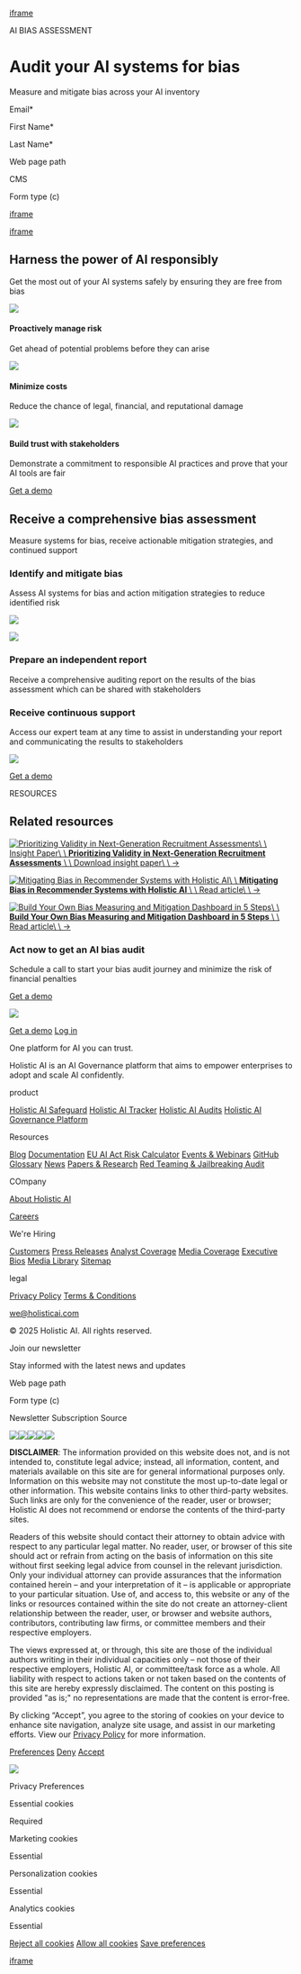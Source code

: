 [iframe](https://td.doubleclick.net/td/rul/10965905834?random=1743926950521&cv=11&fst=1743926950521&fmt=3&bg=ffffff&guid=ON&async=1&gtm=45be5421h1v9118773663za200&gcd=13l3l3l3l1l1&dma=0&tag_exp=102509682~102788824~102803279~102813109~102887800~102926062~102975949~103016951~103021830~103027016&u_w=1280&u_h=1024&url=https%3A%2F%2Fwww.holisticai.com%2Fuse-case%2Fai-bias-assessment&hn=www.googleadservices.com&frm=0&tiba=AI%20Bias%20Assessment%20-%20Audit%20your%20AI%20systems%20%7C%20Holistic%20AI%20Solutions&npa=0&pscdl=noapi&auid=1512415085.1743926951&uaa=x86&uab=64&uafvl=Google%2520Chrome%3B135.0.7049.52%7CNot-A.Brand%3B8.0.0.0%7CChromium%3B135.0.7049.52&uamb=0&uam=&uap=Linux%20x86_64&uapv=6.6.72&uaw=0&fledge=1&data=event%3Dgtag.config)

AI BIAS ASSESSMENT

# Audit your AI systems for bias

Measure and mitigate bias across your AI inventory

Email\*

First Name\*

Last Name\*

Web page path

CMS

Form type (c)

[iframe](https://www.google.com/recaptcha/enterprise/anchor?ar=1&k=6Ld_ad8ZAAAAAAqr0ePo1dUfAi0m4KPkCMQYwPPm&co=aHR0cHM6Ly93d3cuaG9saXN0aWNhaS5jb206NDQz&hl=en&v=hbAq-YhJxOnlU-7cpgBoAJHb&size=invisible&badge=inline&cb=omtru96g85n)

[iframe](https://td.doubleclick.net/td/ga/rul?tid=G-NEGK69T6SD&gacid=475258543.1743926951&gtm=45je5421v894632327za200zb9118773663&dma=0&gcd=13l3l3l3l1l1&npa=0&pscdl=noapi&aip=1&fledge=1&frm=0&tag_exp=102788824~102803279~102813109~102887800~102926062~102975949~103016951~103021830~103027016&z=660090839)

## Harness the power of AI responsibly

Get the most out of your AI systems safely by ensuring they are free from bias

![](https://cdn.prod.website-files.com/6305e5d42c283515c3e71b8c/656e13a5a0d2fb3718553c2b_ai-risk-management-icon.svg)

#### Proactively manage risk

Get ahead of potential problems before they can arise

![](https://cdn.prod.website-files.com/6305e5d42c283515c3e71b8c/6564d205f325ce88ee1ec03a_efficiency-icon.svg)

#### Minimize costs

Reduce the chance of legal, financial, and reputational damage

![](https://cdn.prod.website-files.com/6305e5d42c283515c3e71b8c/6563ecc13ec907e41b6be4fd_trust-icon.svg)

#### Build trust with stakeholders

Demonstrate a commitment to responsible AI practices and prove that your AI tools are fair

[Get a demo](https://www.holisticai.com/use-case/ai-bias-assessment#get-a-demo)

## Receive a comprehensive bias assessment

Measure systems for bias, receive actionable mitigation strategies, and continued support

### Identify and mitigate bias

Assess AI systems for bias and action mitigation strategies to reduce identified risk

![](https://cdn.prod.website-files.com/6305e5d42c283515c3e71b8c/6576087ff22229e90070222c_Holistic-AI-Audit-Your-Systems.svg)

![](https://cdn.prod.website-files.com/6305e5d42c283515c3e71b8c/6576088c8e1b2ce7440b96d0_Holistic-AI-Summary-of-Results.svg)

### Prepare an independent report

Receive a comprehensive auditing report on the results of the bias assessment which can be shared with stakeholders

### Receive continuous support

Access our expert team at any time to assist in understanding your report and communicating the results to stakeholders

![](https://cdn.prod.website-files.com/6305e5d42c283515c3e71b8c/6576089d761f169cdb79c771_Holistic-AI-Ongoing-Support.svg)

[Get a demo](https://www.holisticai.com/use-case/ai-bias-assessment#get-a-demo)

RESOURCES

## Related resources

[![Prioritizing Validity in Next-Generation Recruitment Assessments](https://cdn.prod.website-files.com/6305e5d52c28356b4fe71bac/643827b70957693b3c573da4_Holistic-AI-Insight-Paper-Assessment-Validity.jpg)\\
\\
Insight Paper\\
\\
**Prioritizing Validity in Next-Generation Recruitment Assessments** \\
\\
Download insight paper\\
\\
→](https://www.holisticai.com/papers/validating-ai-driven-assessment)

[![Mitigating Bias in Recommender Systems with Holistic AI](https://cdn.prod.website-files.com/6305e5d52c28356b4fe71bac/64c3c306d876088c49f66b04_Holistic-AI-Recommender-Systems-Bias-Mitigation.jpg)\\
\\
**Mitigating Bias in Recommender Systems with Holistic AI** \\
\\
Read article\\
\\
→](https://www.holisticai.com/blog/mitigating-bias-in-recommender-systems-with-holistic-ai)

[![Build Your Own Bias Measuring and Mitigation Dashboard in 5 Steps](https://cdn.prod.website-files.com/6305e5d52c28356b4fe71bac/6491d5e2b012a399a5e86e5c_Holistic-AI-Build-Your-Own-Bias-Measure-and-Mitigation-Dashboard.jpg)\\
\\
**Build Your Own Bias Measuring and Mitigation Dashboard in 5 Steps** \\
\\
Read article\\
\\
→](https://www.holisticai.com/blog/build-your-own-bias-measuring-and-mitigation-dashboard-in-5-steps)

### Act now to get an AI bias audit

Schedule a call to start your bias audit journey and minimize the risk of financial penalties

[Get a demo](https://www.holisticai.com/use-case/ai-bias-assessment#get-a-demo)

[![](https://cdn.prod.website-files.com/6305e5d42c283515c3e71b8c/634d994d2249c57a697ed881_Holistic-AI-Logo-Horizontal-Light.svg)](https://www.holisticai.com/)

[Get a demo](https://www.holisticai.com/demo) [Log in](https://www.holisticai.com/ai-governance-platform)

One platform for AI you can trust.

Holistic AI is an AI Governance platform that aims to empower enterprises to adopt and scale AI confidently.

product

[Holistic AI Safeguard](https://www.holisticai.com/ai-safeguard) [Holistic AI Tracker](https://www.holisticai.com/ai-tracker) [Holistic AI Audits](https://www.holisticai.com/ai-audit) [Holistic AI Governance Platform](https://www.holisticai.com/ai-governance-platform)

Resources

[Blog](https://www.holisticai.com/blog) [Documentation](https://holisticai.readthedocs.io/en/latest/) [EU AI Act Risk Calculator](https://www.holisticai.com/eu-ai-act-risk-calculator) [Events & Webinars](https://www.holisticai.com/events) [GitHub](https://github.com/holistic-ai/holisticai) [Glossary](https://www.holisticai.com/glossary) [News](https://www.holisticai.com/news) [Papers & Research](https://www.holisticai.com/papers) [Red Teaming & Jailbreaking Audit](https://www.holisticai.com/red-teaming)

COmpany

[About Holistic AI](https://www.holisticai.com/about)

[Careers](https://www.holisticai.com/careers)

We're Hiring

[Customers](https://www.holisticai.com/case-study) [Press Releases](https://www.holisticai.com/press-release) [Analyst Coverage](https://www.holisticai.com/analyst-coverage) [Media Coverage](https://www.holisticai.com/media-coverage) [Executive Bios](https://www.holisticai.com/executive-bios) [Media Library](https://www.holisticai.com/media-library) [Sitemap](https://www.holisticai.com/sitemap.xml)

legal

[Privacy Policy](https://www.holisticai.com/privacy-policy) [Terms & Conditions](https://www.holisticai.com/terms-conditions)

[we@holisticai.com](mailto:we@holisticai.com?subject=Hello%20Holistic%20AI!)

© 2025 Holistic AI. All rights reserved.

Join our newsletter

Stay informed with the latest news and updates

Web page path

Form type (c)

Newsletter Subscription Source

[![](https://cdn.prod.website-files.com/6305e5d42c283515c3e71b8c/64f209ceaff4ad96e13aaab5_LinkedIn-Icon.svg)](https://www.linkedin.com/company/holisticai)[![](https://cdn.prod.website-files.com/6305e5d42c283515c3e71b8c/64f209c12b65d3c3fb29a9af_X-Icon.svg)](https://twitter.com/holistic_ai)[![](https://cdn.prod.website-files.com/6305e5d42c283515c3e71b8c/64f209b38dd608df0e089650_YouTube-Icon.svg)](https://www.youtube.com/@holisticai)[![](https://cdn.prod.website-files.com/6305e5d42c283515c3e71b8c/6460b2bcac4c2f8714d2adfa_Frame.svg)](https://www.holisticai.com/use-case/ai-bias-assessment#)[![](https://cdn.prod.website-files.com/6305e5d42c283515c3e71b8c/6460b2bcac4c2f8714d2adfc_Frame-1.svg)](https://www.holisticai.com/use-case/ai-bias-assessment#)

**DISCLAIMER**: The information provided on this website does not, and is not intended to, constitute legal advice; instead, all information, content, and materials available on this site are for general informational purposes only. Information on this website may not constitute the most up-to-date legal or other information. This website contains links to other third-party websites. Such links are only for the convenience of the reader, user or browser; Holistic AI does not recommend or endorse the contents of the third-party sites.

Readers of this website should contact their attorney to obtain advice with respect to any particular legal matter. No reader, user, or browser of this site should act or refrain from acting on the basis of information on this site without first seeking legal advice from counsel in the relevant jurisdiction. Only your individual attorney can provide assurances that the information contained herein – and your interpretation of it – is applicable or appropriate to your particular situation. Use of, and access to, this website or any of the links or resources contained within the site do not create an attorney-client relationship between the reader, user, or browser and website authors, contributors, contributing law firms, or committee members and their respective employers.

The views expressed at, or through, this site are those of the individual authors writing in their individual capacities only – not those of their respective employers, Holistic AI, or committee/task force as a whole. All liability with respect to actions taken or not taken based on the contents of this site are hereby expressly disclaimed. The content on this posting is provided "as is;" no representations are made that the content is error-free.

By clicking “Accept”, you agree to the storing of cookies on your device to enhance site navigation, analyze site usage, and assist in our marketing efforts. View our [Privacy Policy](https://www.holisticai.com/privacy-policy) for more information.

[Preferences](https://www.holisticai.com/use-case/ai-bias-assessment#) [Deny](https://www.holisticai.com/use-case/ai-bias-assessment#) [Accept](https://www.holisticai.com/use-case/ai-bias-assessment#)

![](https://cdn.prod.website-files.com/6305e5d42c283515c3e71b8c/640875a354b6ca82b3fb3b6a_white-close-icon-top-notification-bar-webflow-cloneable-template-brix-templates.svg)

Privacy Preferences

Essential cookies

Required

Marketing cookies

Essential

Personalization cookies

Essential

Analytics cookies

Essential

[Reject all cookies](https://www.holisticai.com/use-case/ai-bias-assessment#) [Allow all cookies](https://www.holisticai.com/use-case/ai-bias-assessment#) [Save preferences](https://www.holisticai.com/use-case/ai-bias-assessment#)

[iframe](https://www.google.com/recaptcha/enterprise/bframe?hl=en&v=hbAq-YhJxOnlU-7cpgBoAJHb&k=6Ld_ad8ZAAAAAAqr0ePo1dUfAi0m4KPkCMQYwPPm)